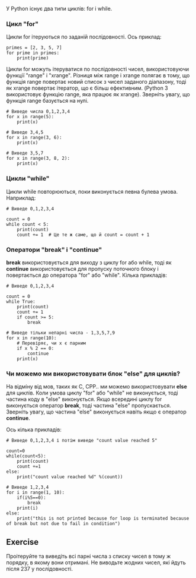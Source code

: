У Python існує два типи циклів: for і while.

### Цикл "for"

Цикли for ітеруються по заданій послідовності. Ось приклад:

    primes = [2, 3, 5, 7]
    for prime in primes:
        print(prime)

Цикли for можуть ітеруватися по послідовності чисел, використовуючи функції "range" і "xrange". Різниця між range і xrange полягає в тому, що функція range повертає новий список з чисел заданого діапазону, тоді як xrange повертає ітератор, що є більш ефективним. (Python 3 використовує функцію range, яка працює як xrange). Зверніть увагу, що функція range базується на нулі.

    # Виведе числа 0,1,2,3,4
    for x in range(5):
        print(x)

    # Виведе 3,4,5
    for x in range(3, 6):
        print(x)

    # Виведе 3,5,7
    for x in range(3, 8, 2):
        print(x)

### Цикли "while"

Цикли while повторюються, поки виконується певна булева умова. Наприклад:

    # Виведе 0,1,2,3,4

    count = 0
    while count < 5:
        print(count)
        count += 1  # Це те ж саме, що й count = count + 1

### Оператори "break" і "continue"

**break** використовується для виходу з циклу for або while, тоді як **continue** використовується для пропуску поточного блоку і повертається до оператора "for" або "while". Кілька прикладів:

    # Виведе 0,1,2,3,4

    count = 0
    while True:
        print(count)
        count += 1
        if count >= 5:
            break

    # Виведе тільки непарні числа - 1,3,5,7,9
    for x in range(10):
        # Перевіряє, чи x є парним
        if x % 2 == 0:
            continue
        print(x)

### Чи можемо ми використовувати блок "else" для циклів?

На відміну від мов, таких як C, CPP.. ми можемо використовувати **else** для циклів. Коли умова циклу "for" або "while" не виконується, тоді частина коду в "else" виконується. Якщо всередині циклу for виконується оператор **break**, тоді частина "else" пропускається. Зверніть увагу, що частина "else" виконується навіть якщо є оператор **continue**.

Ось кілька прикладів:

    # Виведе 0,1,2,3,4 і потім виведе "count value reached 5"

    count=0
    while(count<5):
        print(count)
        count +=1
    else:
        print("count value reached %d" %(count))

    # Виведе 1,2,3,4
    for i in range(1, 10):
        if(i%5==0):
            break
        print(i)
    else:
        print("this is not printed because for loop is terminated because of break but not due to fail in condition")


Exercise
--------

Проітеруйте та виведіть всі парні числа з списку чисел в тому ж порядку, в якому вони отримані. Не виводьте жодних чисел, які йдуть після 237 у послідовності.
